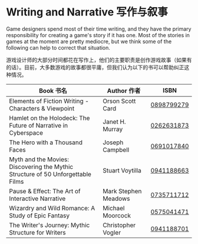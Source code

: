 # Writing and Narrative 写作与叙事

Game designers spend most of their time writing, and they have the primary responsibility for creating a game's story if it has one. Most of the stories in games at the moment are pretty mediocre, but we think some of the following can help to correct that situation.

游戏设计师的大部分时间都花在写作上，他们的主要职责是创作游戏故事（如果有的话）。目前，大多数游戏的故事都很平庸，但我们认为以下的书可以帮助纠正这种情况。

Book 书名 | Author 作者 | ISBN
--- | --- | --- 
Elements of Fiction Writing - Characters & Viewpoint | Orson Scott Card | [0898799279](https://www.amazon.com/dp/0898799279)
Hamlet on the Holodeck: The Future of Narrative in Cyberspace |  Janet H. Murray | [0262631873](https://www.amazon.com/dp/0262631873)
The Hero with a Thousand Faces | Joseph Campbell | [0691017840](https://www.amazon.com/dp/0691017840) 
Myth and the Movies: Discovering the Mythic Structure of 50 Unforgettable Films | Stuart Voytilla  | [0941188663](https://www.amazon.com/dp/0941188663)
Pause & Effect: The Art of Interactive Narrative | Mark Stephen Meadows | [0735711712](https://www.amazon.com/dp/0735711712)
Wizardry and Wild Romance: A Study of Epic Fantasy | Michael Moorcock | [0575041471](https://www.amazon.com/dp/0575041471)
The Writer's Journey: Mythic Structure for Writers | Christopher Vogler| [0941188701](https://www.amazon.com/dp/0941188701)